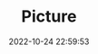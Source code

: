 ---
weight: 1
images:
- /images/edited/174.jpeg
title: Picture
date: 2022-10-24 22:59:53
tags:
- luminar
- work
---